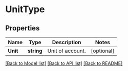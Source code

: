 # UnitType

## Properties

Name | Type | Description | Notes
------------ | ------------- | ------------- | -------------
**Unit** | **string** | Unit of account. | [optional] 

[[Back to Model list]](../README.md#documentation-for-models) [[Back to API list]](../README.md#documentation-for-api-endpoints) [[Back to README]](../README.md)


